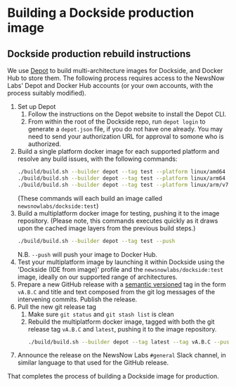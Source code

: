 # Building a Dockside production image

## Dockside production rebuild instructions

We use [Depot](https://depot.dev/) to build multi-architecture images for Dockside, and Docker Hub to store them. The following process requires access to the NewsNow Labs' Depot and Docker Hub accounts (or your own accounts, with the process suitably modified).

1. Set up Depot
   1. Follow the instructions on the Depot website to install the Depot CLI.
   2. From within the root of the Dockside repo, run `depot login` to generate a `depot.json` file, if you do not have one already. You may need to send your authorization URL for approval to somone who is authorized.
2. Build a single platform docker image for each supported platform and resolve any build issues, with the following commands:
   ```sh
   ./build/build.sh --builder depot --tag test --platform linux/amd64
   ./build/build.sh --builder depot --tag test --platform linux/arm64
   ./build/build.sh --builder depot --tag test --platform linux/arm/v7
   ```
   (These commands will each build an image called `newsnowlabs/dockside:test`)
3. Build a multiplatform docker image for testing, pushing it to the image repository. (Please note, this commands executes quickly as it draws upon the cached image layers from the previous build steps.)
   ```sh
   ./build/build.sh --builder depot --tag test --push
   ```
   N.B. `--push` will push your image to Docker Hub.
4. Test your multiplatform image by launching it within Dockside using the 'Dockside (IDE from image)' profile and the `newsnowlabs/dockside:test` image, ideally on our supported range of architectures.
5. Prepare a new GitHub release with a [semantic versioned](https://semver.org/) tag in the form `vA.B.C` and title and text composed from the git log messages of the intervening commits. Publish the release.
6. Pull the new git release tag
   1. Make sure `git status` and `git stash list` is clean
   2. Rebuild the multiplatform docker image, tagged with both the git release tag `vA.B.C` and `latest`, pushing it to the image repository.
      ```sh
      ./build/build.sh --builder depot --tag latest --tag vA.B.C --push
      ```
7. Announce the release on the NewsNow Labs `#general` Slack channel, in similar language to that used for the GitHub release.

That completes  the process of building a Dockside image for production.

